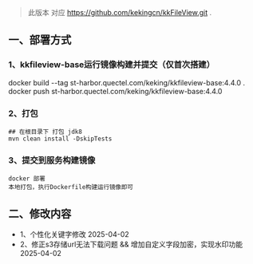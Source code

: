 > 此版本 对应 https://github.com/kekingcn/kkFileView.git . 

## 一、部署方式

### 1、kkfileview-base运行镜像构建并提交（仅首次搭建）
docker build --tag st-harbor.quectel.com/keking/kkfileview-base:4.4.0 .
docker push st-harbor.quectel.com/keking/kkfileview-base:4.4.0

### 2、打包
```shell script
## 在根目录下 打包 jdk8
mvn clean install -DskipTests
```

### 3、提交到服务构建镜像
```
docker 部署
本地打包，执行Dockerfile构建运行镜像即可
```

## 二、修改内容
- 1、个性化关键字修改 2025-04-02
- 2、修正s3存储url无法下载问题 && 增加自定义字段加密，实现水印功能 2025-04-02



 
